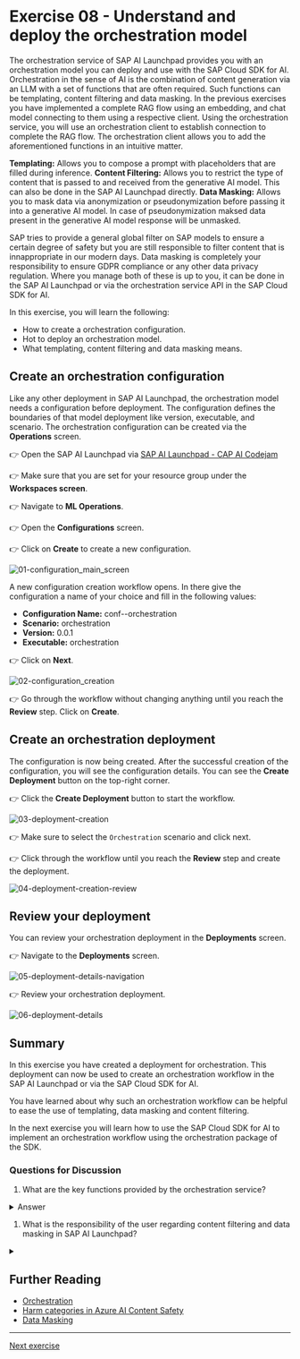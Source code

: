 # Exercise 08 - Understand and deploy the orchestration model

The orchestration service of SAP AI Launchpad provides you with an orchestration model you can deploy and use with the SAP Cloud SDK for AI. Orchestration in the sense of AI is the combination of content generation via an LLM with a set of functions that are often required. Such functions can be templating, content filtering and data masking. In the previous exercises you have implemented a complete RAG flow using an embedding, and chat model connecting to them using a respective client. Using the orchestration service, you will use an orchestration client to establish connection to complete the RAG flow. The orchestration client allows you to add the aforementioned functions in an intuitive matter.

**Templating:** Allows you to compose a prompt with placeholders that are filled during inference.
**Content Filtering:** Allows you to restrict the type of content that is passed to and received from the generative AI model. This can also be done in the SAP AI Launchpad directly.
**Data Masking:** Allows you to mask data via anonymization or pseudonymization before passing it into a generative AI model. In case of pseudonymization maksed data present in the generative AI model response will be unmasked.

SAP tries to provide a general global filter on SAP models to ensure a certain degree of safety but you are still responsible to filter content that is innappropriate in our modern days. Data masking is completely your responsibility to ensure GDPR compliance or any other data privacy regulation. Where you manage both of these is up to you, it can be done in the SAP AI Launchpad or via the orchestration service API in the SAP Cloud SDK for AI.

In this exercise, you will learn the following:

- How to create a orchestration configuration.
- Hot to deploy an orchestration model.
- What templating, content filtering and data masking means.

## Create an orchestration configuration

Like any other deployment in SAP AI Launchpad, the orchestration model needs a configuration before deployment. The configuration defines the boundaries of that model deployment like version, executable, and scenario. The orchestration configuration can be created via the **Operations** screen.

👉 Open the SAP AI Launchpad via [SAP AI Launchpad - CAP AI Codejam](https://cap-ai-codejam-op6zhda1.ai-launchpad.prod.us-east-1.aws.apps.ml.hana.ondemand.com/aic/index.html#/workspaces&/a/detail/TwoColumnsMidExpanded/?workspace=cap-ai-codejam&resourceGroup=default)

👉 Make sure that you are set for your resource group under the **Workspaces screen**.

👉 Navigate to **ML Operations**.

👉 Open the **Configurations** screen.

👉 Click on **Create** to create a new configuration.

![01-configuration_main_screen](./assets/01_configuration_main.png)

A new configuration creation workflow opens. In there give the configuration a name of your choice and fill in the following values:

- **Configuration Name:** conf-<your-initials>-orchestration
- **Scenario:** orchestration
- **Version:** 0.0.1
- **Executable:** orchestration

👉 Click on **Next**.

![02-configuration_creation](./assets/02_configuration_create.png)

👉 Go through the workflow without changing anything until you reach the **Review** step. Click on **Create**.

## Create an orchestration deployment

The configuration is now being created. After the successful creation of the configuration, you will see the configuration details. You can see the **Create Deployment** button on the top-right corner.

👉 Click the **Create Deployment** button to start the workflow.

![03-deployment-creation](./assets/03_deployment_create.png)

👉 Make sure to select the `Orchestration` scenario and click next.

👉 Click through the workflow until you reach the **Review** step and create the deployment.

![04-deployment-creation-review](./assets/04_deployment_review_create.png)

## Review your deployment

You can review your orchestration deployment in the **Deployments** screen.

👉 Navigate to the **Deployments** screen.

![05-deployment-details-navigation](./assets/05_deployment_details.png)

👉 Review your orchestration deployment.

![06-deployment-details](./assets/06_deployment_orchestration_details.png)

## Summary

In this exercise you have created a deployment for orchestration. This deployment can now be used to create an orchestration workflow in the SAP AI Launchpad or via the SAP Cloud SDK for AI.

You have learned about why such an orchestration workflow can be helpful to ease the use of templating, data masking and content filtering.

In the next exercise you will learn how to use the SAP Cloud SDK for AI to implement an orchestration workflow using the orchestration package of the SDK.

### Questions for Discussion

1. What are the key functions provided by the orchestration service?

<details><summary>Answer</summary>
The key functions provided by the orchestration service include:

- **Templating**: Allows you to compose prompts with placeholders that are filled during inference to generate dynamic content.

- **Content Filtering**: Restricts the type of content passed to and received from the generative AI model, ensuring the content meets political correctness and safety.

- **Data Masking**: Masks data to anonymize or pseudonymize it before it enters a generative AI model, ensuring compliance with data privacy regulations like GDPR.
</details>

1. What is the responsibility of the user regarding content filtering and data masking in SAP AI Launchpad?

<details><summary></summary>
While SAP provides some global filtering on models to ensure safety, the user is responsible for further content filtering to ensure the appropriateness of the generated content. Additionally, data masking (anonymization or pseudonymization) is the developer's responsibility to ensure compliance with regulations such as GDPR or other data privacy laws. This can be done either directly in the SAP AI Launchpad or through the orchestration service API in the SAP Cloud SDK for AI.
</details>

## Further Reading

- [Orchestration](https://help.sap.com/docs/ai-launchpad/sap-ai-launchpad/orchestration)
- [Harm categories in Azure AI Content Safety](https://learn.microsoft.com/en-us/azure/ai-services/content-safety/concepts/harm-categories?tabs=warning)
- [Data Masking](https://help.sap.com/docs/ai-launchpad/sap-ai-launchpad/data-masking)

---

[Next exercise](../09-implement-job-posting-serivce/README.md)
